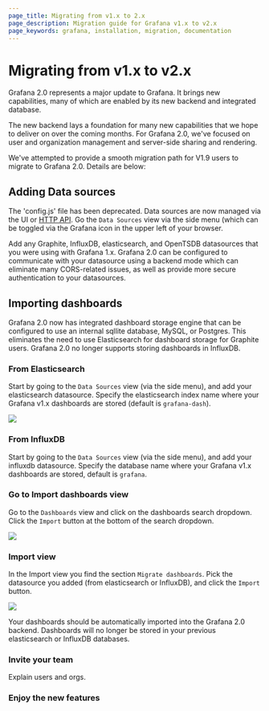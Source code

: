 ```yaml
---
page_title: Migrating from v1.x to 2.x
page_description: Migration guide for Grafana v1.x to v2.x
page_keywords: grafana, installation, migration, documentation
---
```


# Migrating from v1.x to v2.x

Grafana 2.0 represents a major update to Grafana. It brings new capabilities, many of which are enabled by its new backend and integrated database.

The new backend lays a foundation for many new capabilities that we hope to deliver on over the coming months. For Grafana 2.0, we've focused on user and organization management and server-side sharing and rendering. 

We've attempted to provide a smooth migration path for V1.9 users to migrate to Grafana 2.0. Details are below:

## Adding Data sources

The 'config.js' file has been deprecated. Data sources are now managed via the UI or [HTTP API](../reference/http_api.md). Go the `Data Sources` view via the side menu (which can be toggled via the Grafana icon in the upper left of your browser. 

Add any Graphite, InfluxDB, elasticsearch, and OpenTSDB datasources that you were using with Grafana 1.x. Grafana 2.0 can be configured to communicate with your datasource using a backend mode which can eliminate many CORS-related issues, as well as provide more secure authentication to your datasources.

## Importing dashboards

Grafana 2.0 now has integrated dashboard storage engine that can be configured to use an internal sqllite database, MySQL, or Postgres. This eliminates the need to use Elasticsearch for dashboard storage for Graphite users. Grafana 2.0 no longer supports storing dashboards in InfluxDB.

### From Elasticsearch

Start by going to the `Data Sources` view (via the side menu), and add your elasticsearch datasource. Specify the elasticsearch index name where your Grafana v1.x dashboards are stored (default is `grafana-dash`).

![](/img/v2/datasource_edit_elastic.jpg)

### From InfluxDB

Start by going to the `Data Sources` view (via the side menu), and add your influxdb datasource. Specify the database
name where your Grafana v1.x dashboards are stored, default is `grafana`.

### Go to Import dashboards view

Go to the `Dashboards` view and click on the dashboards search dropdown. Click the `Import` button at the bottom of the search dropdown.

![](/img/v2/dashboard_import.jpg)

### Import view

In the Import view you find the section `Migrate dashboards`. Pick the datasource you added (from elasticsearch or InfluxDB),
and click the `Import` button.

![](/img/v2/migrate_dashboards.jpg)

Your dashboards should be automatically imported into the Grafana 2.0 backend. Dashboards will no longer be stored in your previous elasticsearch or InfluxDB databases.

### Invite your team

Explain users and orgs.

### Enjoy the new features
